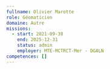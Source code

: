 ```yaml
---
fullname: Olivier Marotte
role: Géomaticien
domaine: Autre
missions:
  - start: 2021-09-30
    end: 2025-12-31
    status: admin
    employer: MTE-MCTRCT-Mer - DGALN
competences: []
---
```


